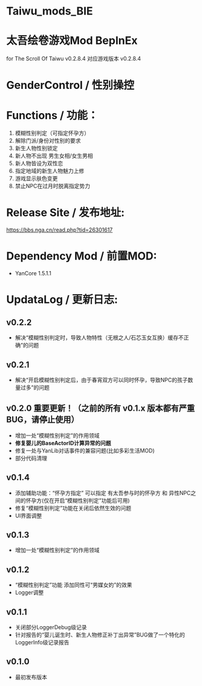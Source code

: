 # Taiwu_mods_BIE
# 太吾绘卷游戏Mod BepInEx

for The Scroll Of Taiwu v0.2.8.4
对应游戏版本 v0.2.8.4

# GenderControl / 性别操控

# Functions / 功能：
1. 模糊性别判定（可指定怀孕方）
1. 解除门派/身份对性别的要求
2. 新生人物性别锁定
2. 新人物不出现 男生女相/女生男相
2. 新人物皆设为双性恋
2. 指定地域的新生人物魅力上修
3. 游戏显示肤色变更
3. 禁止NPC在过月时脱离指定势力

# Release Site / 发布地址:
https://bbs.nga.cn/read.php?tid=26301617

# Dependency Mod / 前置MOD:
* YanCore 1.5.1.1

# UpdataLog / 更新日志:

## v0.2.2
* 解决“模糊性别判定时，导致人物特性（无根之人/石芯玉女互换）缓存不正确”的问题

## v0.2.1
* 解决“开启模糊性别判定后，由于春宵双方可以同时怀孕，导致NPC的孩子数量过多”的问题

## v0.2.0 重要更新！（之前的所有 v0.1.x 版本都有严重BUG，请停止使用）
* 增加一处“模糊性别判定”的作用领域
* **修复婴儿的BaseActorID计算异常的问题**
* 修复一处与YanLib对话事件的兼容问题(比如多彩生活MOD)
* 部分代码清理

## v0.1.4
* 添加辅助功能：“怀孕方指定” 可以指定 有太吾参与时的怀孕方 和 异性NPC之间的怀孕方(仅在开启“模糊性别判定”功能后可用)
* 修复“模糊性别判定”功能在关闭后依然生效的问题
* UI界面调整

## v0.1.3
* 增加一处“模糊性别判定”的作用领域

## v0.1.2
* “模糊性别判定”功能 添加同性可“男媒女妁”的效果
* Logger调整

## v0.1.1
* 关闭部分LoggerDebug级记录
* 针对报告的“婴儿诞生时、新生人物修正补丁出异常”BUG做了一个特化的LoggerInfo级记录报告

## v0.1.0
* 最初发布版本